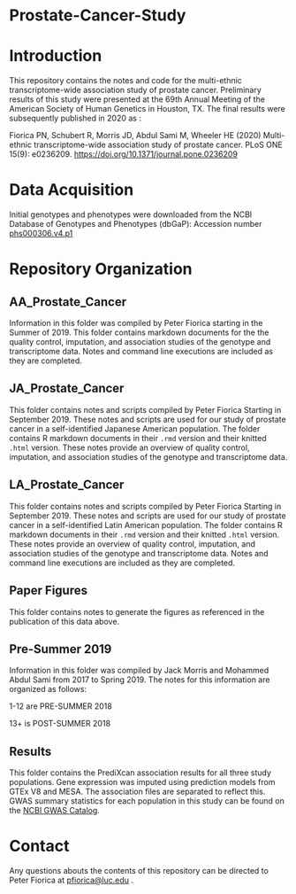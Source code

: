 # Prostate-Cancer-Study

# Introduction
This repository contains the notes and code for the multi-ethnic transcriptome-wide association study of prostate cancer.  Preliminary results of this study were presented at the 69th Annual Meeting of the American Society of Human Genetics in Houston, TX. The final results were subsequently published in 2020 as :

Fiorica PN, Schubert R, Morris JD, Abdul Sami M, Wheeler HE (2020) Multi-ethnic transcriptome-wide association study of prostate cancer. PLoS ONE 15(9): e0236209. https://doi.org/10.1371/journal.pone.0236209

# Data Acquisition
Initial genotypes and phenotypes were downloaded from the NCBI Database of Genotypes and Phenotypes (dbGaP): Accession number  [phs000306.v4.p1](https://www.ncbi.nlm.nih.gov/projects/gap/cgi-bin/study.cgi?study_id=phs000306.v4.p1)

# Repository Organization
## AA_Prostate_Cancer
Information in this folder was compiled by Peter Fiorica starting in the Summer of 2019.  This folder contains markdown documents for the the quality control, imputation, and association studies of the genotype and transcriptome data.  Notes and command line executions are included as they are completed. 

## JA_Prostate_Cancer
This folder contains notes and scripts compiled by Peter Fiorica Starting in September 2019.  These notes and scripts are used for our study of prostate cancer in a self-identified Japanese American population.  The folder contains R markdown documents in their `.rmd` version and their knitted `.html` version.  These notes provide an overview of quality control, imputation, and association studies of the genotype and transcriptome data. 

## LA_Prostate_Cancer
This folder contains notes and scripts compiled by Peter Fiorica Starting in September 2019. These notes and scripts are used for our study of prostate cancer in a self-identified Latin American population.  The folder contains R markdown documents in their `.rmd` version and their knitted `.html` version.  These notes provide an overview of quality control, imputation, and association studies of the genotype and transcriptome data. Notes and command line executions are included as they are completed.

## Paper Figures
This folder contains notes to generate the figures as referenced in the publication of this data above.


## Pre-Summer 2019
Information in this folder was compiled by Jack Morris and Mohammed Abdul Sami from 2017 to Spring 2019.  The notes for this information are organized as follows: 

1-12 are PRE-SUMMER 2018

13+ is POST-SUMMER 2018

## Results
This folder contains the PrediXcan association results for all three study populations. Gene expression was imputed using prediction models from GTEx V8 and MESA. The association files are separated to reflect this. GWAS summary statistics for each population in this study can be found on the [NCBI GWAS Catalog](https://www.ebi.ac.uk/gwas/home).

# Contact
Any questions abouts the contents of this repository can be directed to Peter Fiorica at pfiorica@luc.edu .
